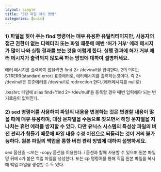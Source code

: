 ```yaml
---
layout: single
title: "5장 파일 처리 명령"
categories: [unix]
---
```


### 1) 파일을 찾아 주는 find 명령어는 매우 유용한 유틸리티이지만, 사용자의 접근 권한이 없는 디렉터리 또는 파일 때문에 매번 ‘허가 거부’ 에러 메시지가 많이 나와 실행 결과를 보는 것을 어렵게 한다. 실행 결과에 허가 거부 에러 메시지가 출력되지 않도록 하는 방법에 대하여 설명하세요.

에러 메시지를 출력하지 않을려면 find 2> /dev/null을 입력한다. 2의 의미는 STRERR(standard error) 표준에러로, 에러메시지를 출력하는것이다. 즉 2> /dev/null은 표준에러를 /dev/null로 redirection 한다.(에러메시지를 null로)

.bashrc 파일에 alias find='find 2> /dev/null'을 등록할 경우 매번 입력해야 되는 번거로움이 없어진다.


### 2) sed 명령어를 사용하여 파일의 내용을 변경하는 것은 변경할 내용이 많을 때에 매유 유용하며, 대상 문자열을 수동으로 찾으면서 해당 문자열을 지나치는 휴먼 에러를 방지할 수 있다. 다만 유닉스 시스템의 특성상 파일의 버전 관리가 힘들기 때문에 파일 내용 수정 이전으로 되돌리는 것이 거의 불가능하다. 원본 파일의 백업을 통한 버전 관리 방법에 대하여 설명하세요.

sed 옵션중 -c또는 -copy 옵션을 이용한다. i 옵션과 함께 사용할 수 있으며 원본 파일명 뒤에 c가 붙은 백업 파일을 생성한다. 또는 cp 명령어를 통해 직접 원본 파일을 복사해 백업 파일을 생성할 수 도 있다.

